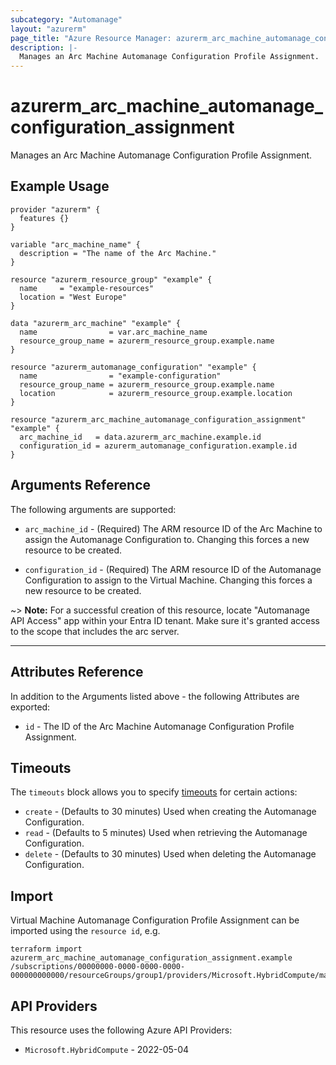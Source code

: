 ```yaml
---
subcategory: "Automanage"
layout: "azurerm"
page_title: "Azure Resource Manager: azurerm_arc_machine_automanage_configuration_assignment"
description: |-
  Manages an Arc Machine Automanage Configuration Profile Assignment.
---
```


# azurerm_arc_machine_automanage_configuration_assignment

Manages an Arc Machine Automanage Configuration Profile Assignment.

## Example Usage

```hcl
provider "azurerm" {
  features {}
}

variable "arc_machine_name" {
  description = "The name of the Arc Machine."
}

resource "azurerm_resource_group" "example" {
  name     = "example-resources"
  location = "West Europe"
}

data "azurerm_arc_machine" "example" {
  name                = var.arc_machine_name
  resource_group_name = azurerm_resource_group.example.name
}

resource "azurerm_automanage_configuration" "example" {
  name                = "example-configuration"
  resource_group_name = azurerm_resource_group.example.name
  location            = azurerm_resource_group.example.location
}

resource "azurerm_arc_machine_automanage_configuration_assignment" "example" {
  arc_machine_id   = data.azurerm_arc_machine.example.id
  configuration_id = azurerm_automanage_configuration.example.id
}

```

## Arguments Reference

The following arguments are supported:

* `arc_machine_id` - (Required) The ARM resource ID of the Arc Machine to assign the Automanage Configuration to. Changing this forces a new resource to be created.

* `configuration_id` - (Required) The ARM resource ID of the Automanage Configuration to assign to the Virtual Machine. Changing this forces a new resource to be created.

~> **Note:** For a successful creation of this resource, locate "Automanage API Access" app within your Entra ID tenant. Make sure it's granted access to the scope that includes the arc server.

---
## Attributes Reference

In addition to the Arguments listed above - the following Attributes are exported:

* `id` - The ID of the Arc Machine Automanage Configuration Profile Assignment.

## Timeouts

The `timeouts` block allows you to specify [timeouts](https://www.terraform.io/docs/configuration/resources.html#timeouts) for certain actions:

* `create` - (Defaults to 30 minutes) Used when creating the Automanage Configuration.
* `read` - (Defaults to 5 minutes) Used when retrieving the Automanage Configuration.
* `delete` - (Defaults to 30 minutes) Used when deleting the Automanage Configuration.

## Import

Virtual Machine Automanage Configuration Profile Assignment can be imported using the `resource id`, e.g.

```shell
terraform import azurerm_arc_machine_automanage_configuration_assignment.example /subscriptions/00000000-0000-0000-0000-000000000000/resourceGroups/group1/providers/Microsoft.HybridCompute/machines/machine1/providers/Microsoft.AutoManage/configurationProfileAssignments/default
```

## API Providers
<!-- This section is generated, changes will be overwritten -->
This resource uses the following Azure API Providers:

* `Microsoft.HybridCompute` - 2022-05-04
